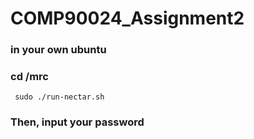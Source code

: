 # COMP90024_Assignment2
  ### in your own ubuntu
  ### cd /mrc
     sudo ./run-nectar.sh
  ### Then, input your password
